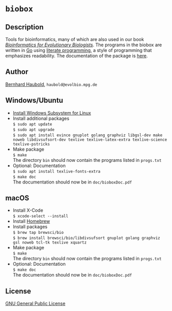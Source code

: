 # `biobox`
## Description
Tools for bioinformatics, many of which are also used in our book
[*Bioinformatics for Evolutionary
Biologists*](https://link.springer.com/book/10.1007/978-3-031-20414-2). The
programs in the biobox are written in [Go](https://go.dev) using
[literate
programming](https://www-cs-faculty.stanford.edu/~knuth/lp.html), a
style of programming that emphasizes readability. The 
documentation of the package is [here](https://owncloud.gwdg.de/index.php/s/IbVmZ0TKfeGKvU5).
## Author
[Bernhard Haubold](http://guanine.evolbio.mpg.de/), `haubold@evolbio.mpg.de`
## Windows/Ubuntu
- [Install Windows Subsystem for Linux](https://docs.microsoft.com/en-us/windows/wsl/install)
- Install additional packages  
  `$ sudo apt update`  
  `$ sudo apt upgrade`  
  `$ sudo apt install evince gnuplot golang graphviz libgsl-dev make noweb
  libdivsufsort-dev texlive texlive-latex-extra texlive-science texlive-pstricks`
- Make package  
  `$ make`  
  The directory `bin` should now contain the programs listed in `progs.txt`
- Optional: Documentation  
  `$ sudo apt install texlive-fonts-extra`  
  `$ make doc`  
  The documentation should now be in `doc/bioboxDoc.pdf`
## macOS
- Install X-Code  
  `$ xcode-select --install`
- Install [Homebrew](https://brew.sh)
- Install packages  
  `$ brew tap brewsci/bio`  
  `$ brew install brewsci/bio/libdivsufsort gnuplot golang graphviz gsl noweb tcl-tk texlive xquartz`
- Make package  
  `$ make`  
  The directory `bin` should now contain the programs listed in `progs.txt`
- Optional: Documentation  
  `$ make doc`  
  The documentation should now be in `doc/bioboxDoc.pdf`
## License
[GNU General Public License](https://www.gnu.org/licenses/gpl.html)
